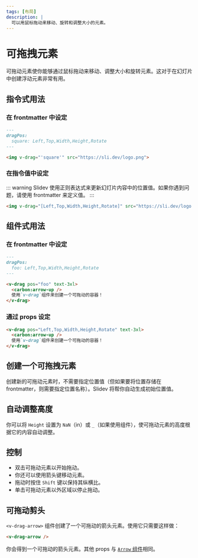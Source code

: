 ```yaml
---
tags: [布局]
description: |
  可以用鼠标拖动来移动、旋转和调整大小的元素。
---
```


# 可拖拽元素

可拖动元素使你能够通过鼠标拖动来移动、调整大小和旋转元素。这对于在幻灯片中创建浮动元素非常有用。

## 指令式用法

### 在 frontmatter 中设定

```md
---
dragPos:
  square: Left,Top,Width,Height,Rotate
---

<img v-drag="'square'" src="https://sli.dev/logo.png">
```

### 在指令值中设定

::: warning
Slidev 使用正则表达式来更新幻灯片内容中的位置值。如果你遇到问题，请使用 frontmatter 来定义值。
:::

```md
<img v-drag="[Left,Top,Width,Height,Rotate]" src="https://sli.dev/logo.png">
```

## 组件式用法

### 在 frontmatter 中设定

```md
---
dragPos:
  foo: Left,Top,Width,Height,Rotate
---

<v-drag pos="foo" text-3xl>
  <carbon:arrow-up />
  使用`v-drag`组件来创建一个可拖动的容器！
</v-drag>
```

### 通过 props 设定

```md
<v-drag pos="Left,Top,Width,Height,Rotate" text-3xl>
  <carbon:arrow-up />
  使用`v-drag`组件来创建一个可拖动的容器！
</v-drag>
```

## 创建一个可拖拽元素

创建新的可拖动元素时，不需要指定位置值（但如果要将位置存储在 frontmatter，则需要指定位置名称）。Slidev 将帮你自动生成初始位置值。

## 自动调整高度

你可以将 `Height` 设置为 `NaN`（in）或 `_`（如果使用组件），使可拖动元素的高度根据它的内容自动调整。


## 控制

- 双击可拖动元素以开始拖动。
- 你还可以使用箭头键移动元素。
- 拖动时按住 `Shift` 键以保持其纵横比。
- 单击可拖动元素以外区域以停止拖动。

## 可拖动剪头

`<v-drag-arrow>` 组件创建了一个可拖动的箭头元素。使用它只需要这样做：

```md
<v-drag-arrow />
```

你会得到一个可拖动的箭头元素。其他 props 与 [`Arrow` 组件](/builtin/components#Arrow)相同。

